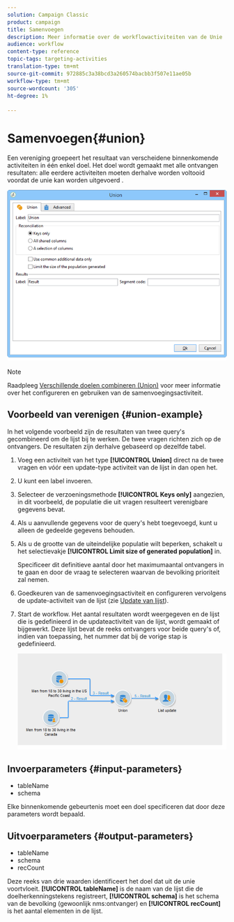 ```yaml
---
solution: Campaign Classic
product: campaign
title: Samenvoegen
description: Meer informatie over de workflowactiviteiten van de Unie
audience: workflow
content-type: reference
topic-tags: targeting-activities
translation-type: tm+mt
source-git-commit: 972885c3a38bcd3a260574bacbb3f507e11ae05b
workflow-type: tm+mt
source-wordcount: '305'
ht-degree: 1%

---
```



# Samenvoegen{#union}

Een vereniging groepeert het resultaat van verscheidene binnenkomende activiteiten in één enkel doel. Het doel wordt gemaakt met alle ontvangen resultaten: alle eerdere activiteiten moeten derhalve worden voltooid voordat de unie kan worden uitgevoerd .

![](assets/s_user_segmentation_union.png)

>[!NOTE]
>
>Raadpleeg [Verschillende doelen combineren (Union)](../../workflow/using/targeting-data.md#combining-several-targets--union-) voor meer informatie over het configureren en gebruiken van de samenvoegingsactiviteit.

## Voorbeeld van verenigen {#union-example}

In het volgende voorbeeld zijn de resultaten van twee query&#39;s gecombineerd om de lijst bij te werken. De twee vragen richten zich op de ontvangers. De resultaten zijn derhalve gebaseerd op dezelfde tabel.

1. Voeg een activiteit van het type **[!UICONTROL Union]** direct na de twee vragen en vóór een update-type activiteit van de lijst in dan open het.
1. U kunt een label invoeren.
1. Selecteer de verzoeningsmethode **[!UICONTROL Keys only]** aangezien, in dit voorbeeld, de populatie die uit vragen resulteert verenigbare gegevens bevat.
1. Als u aanvullende gegevens voor de query&#39;s hebt toegevoegd, kunt u alleen de gedeelde gegevens behouden.
1. Als u de grootte van de uiteindelijke populatie wilt beperken, schakelt u het selectievakje **[!UICONTROL Limit size of generated population]** in.

   Specificeer dit definitieve aantal door het maximumaantal ontvangers in te gaan en door de vraag te selecteren waarvan de bevolking prioriteit zal nemen.

1. Goedkeuren van de samenvoegingsactiviteit en configureren vervolgens de update-activiteit van de lijst (zie [Update van lijst](../../workflow/using/list-update.md)).
1. Start de workflow. Het aantal resultaten wordt weergegeven en de lijst die is gedefinieerd in de updateactiviteit van de lijst, wordt gemaakt of bijgewerkt. Deze lijst bevat de reeks ontvangers voor beide query&#39;s of, indien van toepassing, het nummer dat bij de vorige stap is gedefinieerd.

   ![](assets/union_example.png)

## Invoerparameters {#input-parameters}

* tableName
* schema

Elke binnenkomende gebeurtenis moet een doel specificeren dat door deze parameters wordt bepaald.

## Uitvoerparameters {#output-parameters}

* tableName
* schema
* recCount

Deze reeks van drie waarden identificeert het doel dat uit de unie voortvloeit. **[!UICONTROL tableName]** is de naam van de lijst die de doelherkenningstekens registreert,  **[!UICONTROL schema]** is het schema van de bevolking (gewoonlijk nms:ontvanger) en  **[!UICONTROL recCount]** is het aantal elementen in de lijst.
